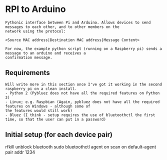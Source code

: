 # RPI to Arduino

	Pythonic interface between Pi and Arduino. Allows devices to send messages to each other, and to other members on the 
	network using the protocol:
	
	<Source MAC address|Destination MAC address|Message Content>
	
	For now, the example python script (running on a Raspberry pi) sends a message to an arduino and receives a 
	confirmation message.
	
## Requirements

	Will write more in this section once I've got it working in the second raspberry pi on a clean install. 
	- Python 2 (Pybluez does not have all the required features on Python 3)
	- Linux; e.g. Raspbian (Again, pybluez does not have all the required features on Windows - although some of 
	the features would still work)
	- Bluez (I think - setup requires the use of bluetoothctl the first time, so that the user can put in a password)
	
	
## Initial setup (for each device pair)
 rfkill unblock bluetooth
	sudo bluetoothctl
	agent on
	scan on
	default-agent
	pair addr
	1234
	
